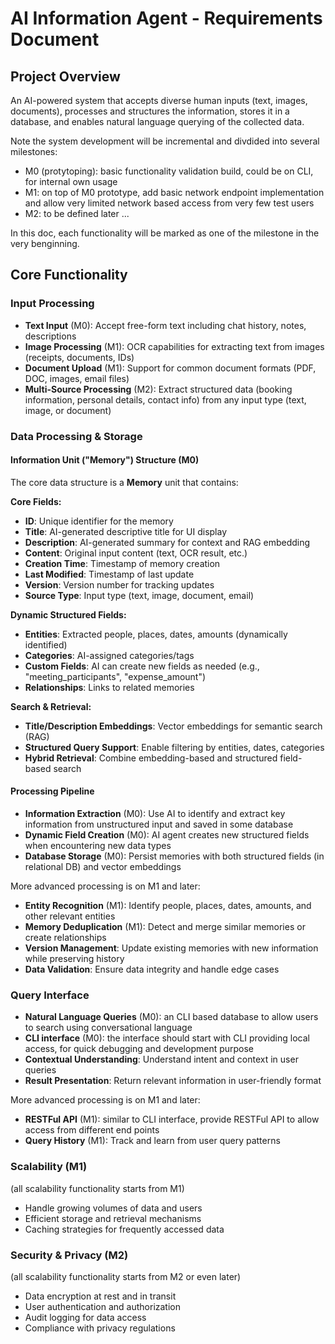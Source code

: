 # AI Information Agent - Requirements Document

## Project Overview

An AI-powered system that accepts diverse human inputs (text, images, documents), processes and structures the information, stores it in a database, and enables natural language querying of the collected data.

Note the system development will be incremental and divdided into several milestones:

- M0 (protytoping): basic functionality validation build, could be on CLI, for internal own usage
- M1: on top of M0 prototype, add basic network endpoint implementation and allow very limited network based access from very few test users 
- M2: to be defined later ... 

In this doc, each functionality will be marked as one of the milestone in the very benginning.


## Core Functionality


### Input Processing
- **Text Input** (M0): Accept free-form text including chat history, notes, descriptions
- **Image Processing** (M1): OCR capabilities for extracting text from images (receipts, documents, IDs)
- **Document Upload** (M1): Support for common document formats (PDF, DOC, images, email files)
- **Multi-Source Processing** (M2): Extract structured data (booking information, personal details, contact info) from any input type (text, image, or document)


### Data Processing & Storage

#### Information Unit ("Memory") Structure (M0)

The core data structure is a **Memory** unit that contains:

**Core Fields:**
- **ID**: Unique identifier for the memory
- **Title**: AI-generated descriptive title for UI display
- **Description**: AI-generated summary for context and RAG embedding
- **Content**: Original input content (text, OCR result, etc.)
- **Creation Time**: Timestamp of memory creation
- **Last Modified**: Timestamp of last update
- **Version**: Version number for tracking updates
- **Source Type**: Input type (text, image, document, email)

**Dynamic Structured Fields:**
- **Entities**: Extracted people, places, dates, amounts (dynamically identified)
- **Categories**: AI-assigned categories/tags
- **Custom Fields**: AI can create new fields as needed (e.g., "meeting_participants", "expense_amount")
- **Relationships**: Links to related memories

**Search & Retrieval:**
- **Title/Description Embeddings**: Vector embeddings for semantic search (RAG)
- **Structured Query Support**: Enable filtering by entities, dates, categories
- **Hybrid Retrieval**: Combine embedding-based and structured field-based search

#### Processing Pipeline
- **Information Extraction** (M0): Use AI to identify and extract key information from unstructured input and saved in some database
- **Dynamic Field Creation** (M0): AI agent creates new structured fields when encountering new data types
- **Database Storage** (M0): Persist memories with both structured fields (in relational DB) and vector embeddings 


More advanced processing is on M1 and later:
- **Entity Recognition** (M1): Identify people, places, dates, amounts, and other relevant entities
- **Memory Deduplication** (M1): Detect and merge similar memories or create relationships
- **Version Management**: Update existing memories with new information while preserving history
- **Data Validation**: Ensure data integrity and handle edge cases


### Query Interface
- **Natural Language Queries** (M0): an CLI based database to allow users to search using conversational language
- **CLI interface** (M0): the interface should start with CLI providing local access, for quick debugging and development purpose
- **Contextual Understanding**: Understand intent and context in user queries
- **Result Presentation**: Return relevant information in user-friendly format


More advanced processing is on M1 and later:
- **RESTFul API** (M1): similar to CLI interface, provide RESTFul API to allow access from different end points
- **Query History** (M1): Track and learn from user query patterns


### Scalability (M1)
(all scalability functionality starts from M1)
- Handle growing volumes of data and users
- Efficient storage and retrieval mechanisms
- Caching strategies for frequently accessed data

### Security & Privacy (M2)
(all scalability functionality starts from M2 or even later)
- Data encryption at rest and in transit
- User authentication and authorization
- Audit logging for data access
- Compliance with privacy regulations
